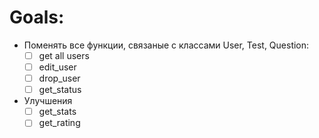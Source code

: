 # Goals:  
* Поменять все функции, связаные с классами User, Test, Question: 
    - [ ] get all users
    - [ ] edit_user 
    - [ ] drop_user
    - [ ] get_status
* Улучшения
    - [ ] get_stats
    - [ ] get_rating
